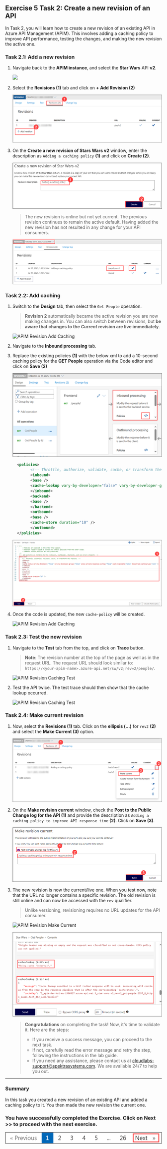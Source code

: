 ## Exercise 5 Task 2: Create a new revision of an API

In Task 2, you will learn how to create a new revision of an existing API in Azure API Management (APIM). This involves adding a caching policy to improve API performance, testing the changes, and making the new revision the active one. 

### Task 2.1: Add a new revision

1. Navigate back to the **APIM instance**, and select the **Star Wars** API **v2**.

      ![](media/07.png)

1. Select the **Revisions (1)** tab and click on **+ Add Revision (2)**

      ![APIM Revisions Menu](media/p17t2.1p2.png)
  
1. On the **Create a new revision of Stars Wars v2** window, enter the description as `Adding a caching policy` **(1)** and click on **Create (2)**.
  
      ![APIM Revision Create](media/E5T2.1S3-0209.png)

    > The new revision is online but not yet current. The previous revision continues to remain the active default. Having added the new revision has not resulted in any change for your API consumers.

      ![APIM Created Revision](media/10a.png)

### Task 2.2: Add caching

1. Switch to the **Design** tab, then select the `Get People` operation.
    > **Revision 2** automatically became the active revision you are now making changes in. You can also switch between revisions, but **be aware that changes to the *Current* revision are live immediately**.

      ![APIM Revision Add Caching](media/11.png)

1. Navigate to the **Inbound processing** tab.
   
1. Replace the existing policies **(1)** with the below xml to add a 10-second caching policy for the **GET People** operation via the Code editor and click on **Save (2)**

      ![APIM Created Revision](media/mapi51a.png)

    ```xml
      <policies>
            <!-- Throttle, authorize, validate, cache, or transform the requests -->
            <inbound>
            <base />
            <cache-lookup vary-by-developer="false" vary-by-developer-groups="false" allow-private-response-caching="false" must-revalidate="false" downstream-caching-type="none" />
            </inbound>
            <backend>
            <base />
            </backend>
            <outbound>
            <base />
            <cache-store duration="10" />
            </outbound>
      </policies>
    ```
      
      ![APIM Created Revision](media/E5T2.2S3-0209.png)

1. Once the code is updated, the new `cache-policy` will be created.
   
      ![APIM Revision Add Caching](media/12.png)

### Task 2.3: Test the new revision

1. Navigate to the **Test** tab from the top, and click on **Trace** button.
  
     > **Note**: The revision number at the top of the page as well as in the request URL. The request URL should look similar to: `https://<your-apim-name>.azure-api.net/sw/v2;rev=2/people/`.

      ![APIM Revision Caching Test](media/13.png)

1. Test the API twice. The test trace should then show that the cache lookup occurred. 

      ![APIM Revision Caching Test](media/14.png)

### Task 2.4: Make current revision

1. Now, select the **Revisions (1)** tab. Click on the **ellipsis (...)** for `rev2` **(2)** and select the **Make Current (3)** option.

      ![APIM Revision Make Current](media/p17t2.4p1.png)

1. On the **Make revision current** window, check the **Post to the Public Change log for the API (1)** and provide the description as `Adding a caching policy to improve API response time` **(2)**. Click on **Save (3)**.

      ![APIM Revision Make Current](media/E5T2.4S2-0209.png)

1. The new revision is now the current/live one. When you test now, note that the URL no longer contains a specific revision. The old revision is still online and can now be accessed with the `rev` qualifier. 

    > Unlike versioning, revisioning requires no URL updates for the API consumer.

      ![APIM Revision Make Current](media/17.png)

      ![APIM Revision Make Current](media/p17t2.4p3.png)


   > **Congratulations** on completing the task! Now, it's time to validate it. Here are the steps:
   > - If you receive a success message, you can proceed to the next task.
   > - If not, carefully read the error message and retry the step, following the instructions in the lab guide. 
   > - If you need any assistance, please contact us at cloudlabs-support@spektrasystems.com. We are available 24/7 to help you out.
   
      <validation step="1f315944-8264-47c9-ab2d-6d4fe20e4f6e" />
--- 

### Summary

In this task you created a new revision of an existing API and added a caching policy to it. You then made the new revision the current one.

### You have successfully completed the Exercise. Click on **Next >>** to proceed with the next exercise.

  ![](../gs/media/nextpagetab.png)
